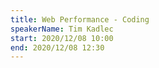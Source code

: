```yaml
---
title: Web Performance - Coding
speakerName: Tim Kadlec
start: 2020/12/08 10:00
end: 2020/12/08 12:30
---
```

